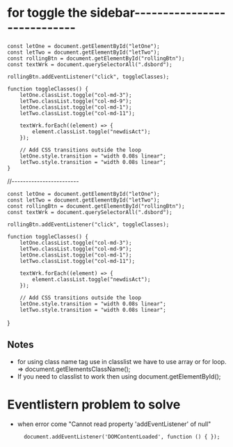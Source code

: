 # for toggle the sidebar----------------------------

    const letOne = document.getElementById("letOne");
    const letTwo = document.getElementById("letTwo");
    const rollingBtn = document.getElementById("rollingBtn");
    const textWrk = document.querySelectorAll(".dsbord");
    
    rollingBtn.addEventListener("click", toggleClasses);
    
    function toggleClasses() {
        letOne.classList.toggle("col-md-3");
        letTwo.classList.toggle("col-md-9");
        letOne.classList.toggle("col-md-1");
        letTwo.classList.toggle("col-md-11");
    
        textWrk.forEach((element) => {
            element.classList.toggle("newdisAct");
        });
    
        // Add CSS transitions outside the loop
        letOne.style.transition = "width 0.08s linear";
        letTwo.style.transition = "width 0.08s linear";
    }

//------------------------

    const letOne = document.getElementById("letOne");
    const letTwo = document.getElementById("letTwo");
    const rollingBtn = document.getElementById("rollingBtn");
    const textWrk = document.querySelectorAll(".dsbord");
    
    rollingBtn.addEventListener("click", toggleClasses);
    
    function toggleClasses() {
        letOne.classList.toggle("col-md-3");
        letTwo.classList.toggle("col-md-9");
        letOne.classList.toggle("col-md-1");
        letTwo.classList.toggle("col-md-11");
    
        textWrk.forEach((element) => {
            element.classList.toggle("newdisAct");
        });
    
        // Add CSS transitions outside the loop
        letOne.style.transition = "width 0.08s linear";
        letTwo.style.transition = "width 0.08s linear";
}

## Notes 
- for using class name tag use in classlist we have to use array or for loop. => document.getElementsClassName();
- If you need to classlist to work then using document.getElementById();

# Eventlistern problem to solve
- when error come "Cannot read property 'addEventListener' of null"
  
        document.addEventListener('DOMContentLoaded', function () { });
